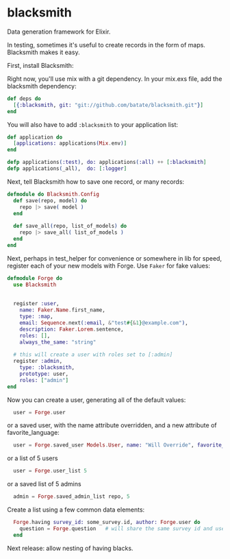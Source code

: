 blacksmith
==========

Data generation framework for Elixir. 

In testing, sometimes it's useful to create records in the form of maps. Blacksmith makes it easy. 


First, install Blacksmith:

Right now, you'll use mix with a git dependency. In your mix.exs file, add the blacksmith dependency:

~~~elixir
def deps do
  [{:blacksmith, git: "git://github.com/batate/blacksmith.git"}]
end
~~~

You will also have to add `:blacksmith` to your application list:

~~~elixir
def application do
  [applications: applications(Mix.env)]
end

defp applications(:test), do: applications(:all) ++ [:blacksmith]
defp applications(_all),  do: [:logger]
~~~

Next, tell Blacksmith how to save one record, or many records:

~~~elixir
defmodule do Blacksmith.Config
  def save(repo, model) do
    repo |> save( model )
  end
  
  def save_all(repo, list_of_models) do
    repo |> save_all( list_of_models )
  end
end
~~~

Next, perhaps in test_helper for convenience or somewhere in lib for speed, register each of your new models with Forge. Use `Faker` for fake values:

~~~elixir
defmodule Forge do
  use Blacksmith
  
  
  register :user, 
    name: Faker.Name.first_name,          
    type: :map, 
    email: Sequence.next(:email, &"test#{&1}@example.com"),
    description: Faker.Lorem.sentence, 
    roles: [], 
    always_the_same: "string"
    
  # this will create a user with roles set to [:admin]
  register :admin, 
    type: :blacksmith, 
    prototype: user,
    roles: ["admin"]
end

~~~

Now you can create a user, generating all of the default values:

~~~elixir
  user = Forge.user
~~~

or a saved user, with the name attribute overridden, and a new attribute of favorite_language:

~~~elixir
  user = Forge.saved_user Models.User, name: "Will Override", favorite_language: "Elixir"
~~~

or a list of 5 users

~~~elixir
  user = Forge.user_list 5
~~~

or a saved list of 5 admins

~~~elixir
  admin = Forge.saved_admin_list repo, 5
~~~

Create a list using a few common data elements:

~~~elixir
  Forge.having survey_id: some_survey.id, author: Forge.user do
    question = Forge.question   # will share the same survey id and user from above
  end
~~~

Next release: allow nesting of having blacks. 
